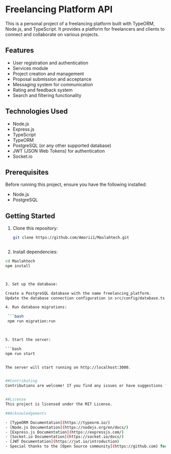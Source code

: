 # Freelancing Platform API

This is a personal project of a freelancing platform built with TypeORM, Node.js, and TypeScript. It provides a platform for freelancers and clients to connect and collaborate on various projects.

## Features

- User registration and authentication
- Services module
- Project creation and management
- Proposal submission and acceptance
- Messaging system for communication
- Rating and feedback system
- Search and filtering functionality

## Technologies Used

- Node.js
- Express.js
- TypeScript
- TypeORM
- PostgreSQL (or any other supported database)
- JWT (JSON Web Tokens) for authentication
- Socket.io

## Prerequisites

Before running this project, ensure you have the following installed:

- Node.js
- PostgreSQL

## Getting Started

1. Clone this repository:

   ```bash
   git clone https://github.com/Amorii1/Maslahtech.git
   


2. Install dependencies:

  ```bash
  cd Maslahtech
  npm install
  


3. Set up the database:

Create a PostgreSQL database with the name freelancing_platform.
Update the database connection configuration in src/config/database.ts to match your database settings.

4. Run database migrations:

   ```bash
   npm run migration:run
   


5. Start the server:

```bash 
npm run start


The server will start running on http://localhost:3000.


##Contributing
Contributions are welcome! If you find any issues or have suggestions for improvement, please open an issue or submit a pull request.


##License
This project is licensed under the MIT License.

##Acknowledgements

- [TypeORM Documentation](https://typeorm.io/)
- [Node.js Documentation](https://nodejs.org/en/docs/)
- [Express.js Documentation](https://expressjs.com/)
- [Socket.io Documentation](https://socket.io/docs/)
- [JWT Documentation](https://jwt.io/introduction)
- Special thanks to the [Open Source community](https://github.com) for their invaluable contributions.
